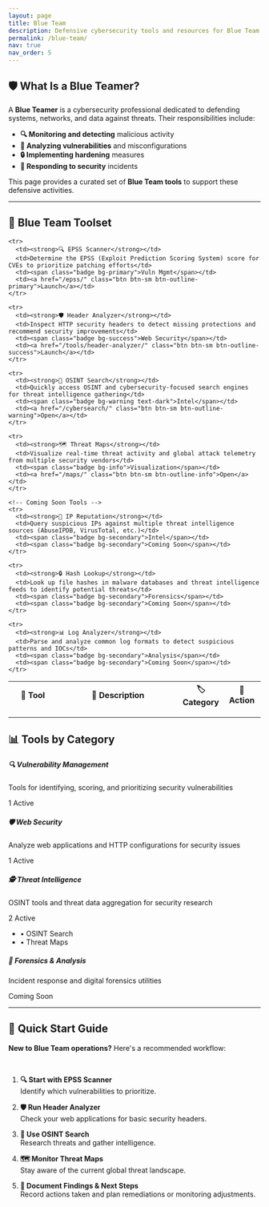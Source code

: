 ```yaml
---
layout: page
title: Blue Team
description: Defensive cybersecurity tools and resources for Blue Team professionals, including vulnerability management, web security analysis, and threat intelligence.
permalink: /blue-team/
nav: true
nav_order: 5
---
```


<div class="row justify-content-center">
  <div class="col-lg-10">

## 🛡️ What Is a Blue Teamer?

A **Blue Teamer** is a cybersecurity professional dedicated to defending systems, networks, and data against threats. Their responsibilities include:

- **🔍 Monitoring and detecting** malicious activity
- **🔎 Analyzing vulnerabilities** and misconfigurations
- **🔒 Implementing hardening** measures
- **🚨 Responding to security** incidents

This page provides a curated set of **Blue Team tools** to support these defensive activities.

---

## 🔵 Blue Team Toolset

<div class="table-responsive">
<table class="table table-hover" style="margin-top: 1rem;">
  <thead class="table-dark">
    <tr>
      <th style="width: 20%;">🔧 Tool</th>
      <th style="width: 50%;">📝 Description</th>
      <th style="width: 15%;">🏷️ Category</th>
      <th style="width: 15%;">🚀 Action</th>
    </tr>
  </thead>
  <tbody>

    <tr>
      <td><strong>🔍 EPSS Scanner</strong></td>
      <td>Determine the EPSS (Exploit Prediction Scoring System) score for CVEs to prioritize patching efforts</td>
      <td><span class="badge bg-primary">Vuln Mgmt</span></td>
      <td><a href="/epss/" class="btn btn-sm btn-outline-primary">Launch</a></td>
    </tr>

    <tr>
      <td><strong>🛡️ Header Analyzer</strong></td>
      <td>Inspect HTTP security headers to detect missing protections and recommend security improvements</td>
      <td><span class="badge bg-success">Web Security</span></td>
      <td><a href="/tools/header-analyzer/" class="btn btn-sm btn-outline-success">Launch</a></td>
    </tr>

    <tr>
      <td><strong>🧭 OSINT Search</strong></td>
      <td>Quickly access OSINT and cybersecurity-focused search engines for threat intelligence gathering</td>
      <td><span class="badge bg-warning text-dark">Intel</span></td>
      <td><a href="/cybersearch/" class="btn btn-sm btn-outline-warning">Open</a></td>
    </tr>

    <tr>
      <td><strong>🗺️ Threat Maps</strong></td>
      <td>Visualize real-time threat activity and global attack telemetry from multiple security vendors</td>
      <td><span class="badge bg-info">Visualization</span></td>
      <td><a href="/maps/" class="btn btn-sm btn-outline-info">Open</a></td>
    </tr>

    <!-- Coming Soon Tools -->
    <tr>
      <td><strong>📡 IP Reputation</strong></td>
      <td>Query suspicious IPs against multiple threat intelligence sources (AbuseIPDB, VirusTotal, etc.)</td>
      <td><span class="badge bg-secondary">Intel</span></td>
      <td><span class="badge bg-secondary">Coming Soon</span></td>
    </tr>

    <tr>
      <td><strong>🔒 Hash Lookup</strong></td>
      <td>Look up file hashes in malware databases and threat intelligence feeds to identify potential threats</td>
      <td><span class="badge bg-secondary">Forensics</span></td>
      <td><span class="badge bg-secondary">Coming Soon</span></td>
    </tr>

    <tr>
      <td><strong>📊 Log Analyzer</strong></td>
      <td>Parse and analyze common log formats to detect suspicious patterns and IOCs</td>
      <td><span class="badge bg-secondary">Analysis</span></td>
      <td><span class="badge bg-secondary">Coming Soon</span></td>
    </tr>

  </tbody>
</table>
</div>

---

## 📊 Tools by Category

<div class="row mt-4">
  <div class="col-md-3 mb-3">
    <div class="card h-100">
      <div class="card-body text-center">
        <h5 class="card-title">🔍 Vulnerability Management</h5>
        <p class="card-text">Tools for identifying, scoring, and prioritizing security vulnerabilities</p>
        <span class="badge bg-primary">1 Active</span>
      </div>
    </div>
  </div>
  
  <div class="col-md-3 mb-3">
    <div class="card h-100">
      <div class="card-body text-center">
        <h5 class="card-title">🛡️ Web Security</h5>
        <p class="card-text">Analyze web applications and HTTP configurations for security issues</p>
        <span class="badge bg-success">1 Active</span>
      </div>
    </div>
  </div>
  
  <div class="col-md-3 mb-3">
    <div class="card h-100">
      <div class="card-body text-center">
        <h5 class="card-title">🕵️ Threat Intelligence</h5>
        <p class="card-text">OSINT tools and threat data aggregation for security research</p>
        <span class="badge bg-warning text-dark">2 Active</span>
        <ul class="list-unstyled mt-2">
          <li>• OSINT Search</li>
          <li>• Threat Maps</li>
        </ul>
      </div>
    </div>
  </div>
  
  <div class="col-md-3 mb-3">
    <div class="card h-100">
      <div class="card-body text-center">
        <h5 class="card-title">🔬 Forensics & Analysis</h5>
        <p class="card-text">Incident response and digital forensics utilities</p>
        <span class="badge bg-secondary">Coming Soon</span>
      </div>
    </div>
  </div>
</div>

---

## 🚀 Quick Start Guide

**New to Blue Team operations?** Here's a recommended workflow:

<br>

1. **🔍 Start with EPSS Scanner**  
   Identify which vulnerabilities to prioritize.

2. **🛡️ Run Header Analyzer**  
   Check your web applications for basic security headers.

3. **🧭 Use OSINT Search**  
   Research threats and gather intelligence.

4. **🗺️ Monitor Threat Maps**  
   Stay aware of the current global threat landscape.

5. **📝 Document Findings & Next Steps**  
   Record actions taken and plan remediations or monitoring adjustments.

  </div>
</div>
